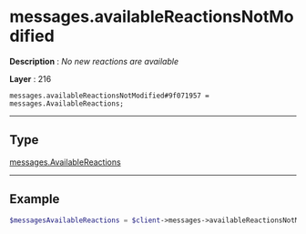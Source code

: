 # messages.availableReactionsNotModified

**Description** : *No new reactions are available*

**Layer** : 216

```tl
messages.availableReactionsNotModified#9f071957 = messages.AvailableReactions;
```

---

## Type

[messages.AvailableReactions](type/messages.AvailableReactions)

---

## Example

```php
$messagesAvailableReactions = $client->messages->availableReactionsNotModified();
```